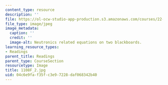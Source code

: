 ```yaml
---
content_type: resource
description: ''
file: https://ol-ocw-studio-app-production.s3.amazonaws.com/courses/22-01-introduction-to-nuclear-engineering-and-ionizing-radiation-fall-2016/04c6e9faf35fc3e97228daf068342b40_1108F_2.jpg
file_type: image/jpeg
image_metadata:
  caption: ''
  credit: ''
  image-alt: Neutronics related equations on two blackboards.
learning_resource_types:
- Readings
parent_title: Readings
parent_type: CourseSection
resourcetype: Image
title: 1108F_2.jpg
uid: 04c6e9fa-f35f-c3e9-7228-daf068342b40
---
```

